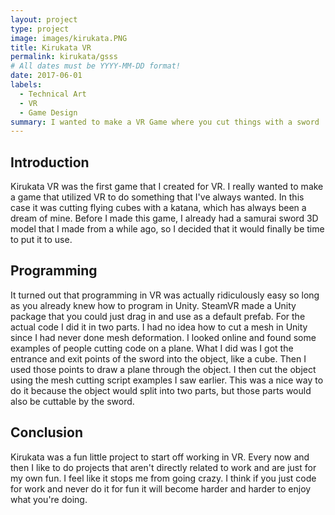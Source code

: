 ```yaml
---
layout: project
type: project
image: images/kirukata.PNG
title: Kirukata VR
permalink: kirukata/gsss
# All dates must be YYYY-MM-DD format!
date: 2017-06-01
labels:
  - Technical Art
  - VR
  - Game Design
summary: I wanted to make a VR Game where you cut things with a sword
---
```


<div class="ui small rounded images">
 
</div>

## Introduction

Kirukata VR was the first game that I created for VR.  I really wanted to make a game that utilized VR to do something that I've always wanted.  In this case it was cutting flying cubes with a katana, which has always been a dream of mine.  Before I made this game, I already had a samurai sword 3D model that I made from a while ago, so I decided that it would finally be time to put it to use.

## Programming 

It turned out that programming in VR was actually ridiculously easy so long as you already knew how to program in Unity.  SteamVR made a Unity package that you could just drag in and use as a default prefab.  For the actual code I did it in two parts.  I had no idea how to cut a mesh in Unity since I had never done mesh deformation.  I looked online and found some examples of people cutting code on a plane.  What I did was I got the entrance and exit points of the sword into the object, like a cube.  Then I used those points to draw a plane through the object.  I then cut the object using the mesh cutting script examples I saw earlier.  This was a nice way to do it because the object would split into two parts, but those parts would also be cuttable by the sword.

## Conclusion

Kirukata was a fun little project to start off working in VR.  Every now and then I like to do projects that aren't directly related to work and are just for my own fun.  I feel like it stops me from going crazy.  I think if you just code for work and never do it for fun it will become harder and harder to enjoy what you're doing.
